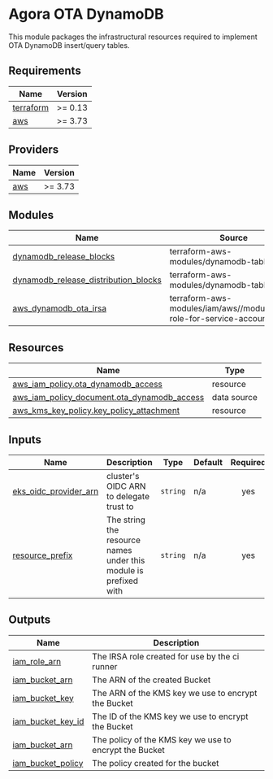 # Agora OTA DynamoDB

This module packages the infrastructural resources required to implement OTA DynamoDB insert/query tables.

## Requirements

| Name | Version |
|------|---------|
| <a name="requirement_terraform"></a> [terraform](#requirement\_terraform) | >= 0.13 |
| <a name="requirement_aws"></a> [aws](#requirement\_aws) | >= 3.73 |

## Providers

| Name | Version |
|------|---------|
| <a name="provider_aws"></a> [aws](#provider\_aws) | >= 3.73 |

## Modules

| Name | Source | Version |
|------|--------|---------|
| <a name="dynamodb_release_blocks"></a> [dynamodb\_release\_blocks](#dynamodb\_release\_blocks) | terraform-aws-modules/dynamodb-table/aws | 4.0.1 |
| <a name="dynamodb_release_distribution_blocks"></a> [dynamodb\_release\_distribution\_blocks](#dynamodb\_release\_distribution\_blocks) | terraform-aws-modules/dynamodb-table/aws | 4.0.1 |
| <a name="aws_dynamodb_ota_irsa"></a> [aws\_dynamodb\_ota\_irsa](#aws\_dynamodb\_ota\_irsa) | terraform-aws-modules/iam/aws//modules/iam-role-for-service-accounts-eks | 5.0.0 |

## Resources

| Name | Type |
|------|------|
| [aws_iam_policy.ota_dynamodb_access](https://registry.terraform.io/providers/hashicorp/aws/latest/docs/resources/iam_policy) | resource |
| [aws_iam_policy_document.ota_dynamodb_access](https://registry.terraform.io/providers/hashicorp/aws/latest/docs/data-sources/iam_policy_document) | data source |
| [aws_kms_key_policy.key_policy_attachment](https://registry.terraform.io/providers/hashicorp/aws/latest/docs/resources/kms_key_policy) | resource |

## Inputs

| Name | Description | Type | Default | Required |
|------|-------------|------|---------|:--------:|
| <a name="input_eks_oidc_provider_arn"></a> [eks\_oidc\_provider\_arn](#input\_eks\_oidc\_provider\_arn) | cluster's OIDC ARN to delegate trust to | `string` | n/a | yes |
| <a name="input_resource_prefix"></a> [resource\_prefix](#input\_resource\_prefix) | The string the resource names under this module is prefixed with | `string` | n/a | yes |

## Outputs

| Name                                                                                          | Description                                            |
|-----------------------------------------------------------------------------------------------|--------------------------------------------------------|
| <a name="output_iam_role_arn"></a> [iam\_role\_arn](#output\_iam\_role\_arn)                  | The IRSA role created for use by the ci runner         |
| <a name="output_bucket_arn"></a> [iam\_bucket\_arn](#output\_iam\_bucket\_arn)                | The ARN of the created Bucket                          |
| <a name="output_bucket_key"></a> [iam\_bucket\_key](#output\_iam\_bucket\_key)                | The ARN of the KMS key we use to encrypt the Bucket    |
| <a name="output_bucket_key_id"></a> [iam\_bucket\_key_id](#output\_iam\_bucket\_key\_id)      | The ID of the KMS key we use to encrypt the Bucket     |
| <a name="output_bucket_key_policy"></a> [iam\_bucket\_arn](#output\_iam\_bucket\_key\_policy) | The policy of the KMS key we use to encrypt the Bucket |
| <a name="output_bucket_policy"></a> [iam\_bucket\_policy](#output\_iam\_bucket\_policy)       | The policy created for the bucket                      |
